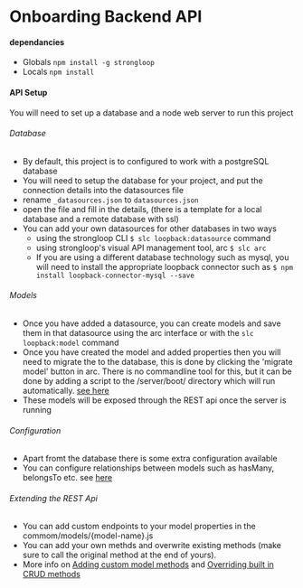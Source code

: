 # Onboarding Backend API

#### dependancies
 - Globals ``` npm install -g strongloop ```
 - Locals ``` npm install ```

#### API Setup

You will need to set up a database and a node web server to run this project

###### Database

- By default, this project is to configured to work with a postgreSQL database
- You will need to setup the database for your project, and put the connection details into the datasources file
- rename `_datasources.json` to `datasources.json`
- open the file and fill in the details, (there is a template for a local database and a remote database with ssl)
- You can add your own datasources for other databases in two ways
  - using the strongloop CLI ``` $ slc loopback:datasource ``` command
  - using strongloop's visual API management tool, arc ``` $ slc arc ```
  - If you are using a different database technology such as mysql, you will need to install the appropriate loopback connector such as ``` $ npm install loopback-connector-mysql --save ```
  
###### Models
  - Once you have added a datasource, you can create models and save them in that datasource using the arc interface or with the ``` slc loopback:model ``` command
  - Once you have created the model and added properties then you will need to migrate the to the database, this is done by clicking the 'migrate model' button in arc. There is no commandline tool for this, but it can be done by adding a script to the /server/boot/ directory which will run automatically. [see here](https://docs.strongloop.com/display/public/LB/Implementing+auto-migration) 
  - These models will be exposed through the REST api once the server is running

###### Configuration
 - Apart fromt the database there is some extra configuration available
 - You can configure relationships between models such as hasMany, belongsTo etc. see [here](https://docs.strongloop.com/display/public/LB/Creating+model+relations)
 
 ###### Extending the REST Api
 
 - You can add custom endpoints to your model properties in the commom/models/{model-name}.js
 - You can add your own methds and overwrite existing methods (make sure to call the original method at the end of yours).
 - More info on [Adding custom model methods](https://docs.strongloop.com/display/public/LB/Extend+your+API) and [Overriding built in CRUD methods](https://docs.strongloop.com/display/public/LB/Customizing+models#Customizingmodels-CustomizingamodelwithJavaScriptcode)
  
